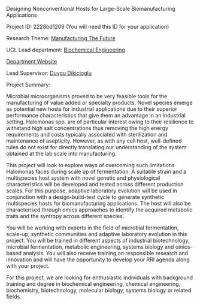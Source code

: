 Designing Nonconventional Hosts for Large-Scale Biomanufacturing Applications

Project ID: 2228bd1209
(You will need this ID for your application)

Research Theme: [Manufacturing The Future](../themes/manufacturing-the-future.md)

UCL Lead department: [Biochemical Engineering](../departments/biochemical-engineering.md)

[Department Website](https://www.ucl.ac.uk/biochemical-engineering)

Lead Supervisor: [Duygu Dikicioglu](https://iris.ucl.ac.uk/iris/browse/profile?upi=DDIKI78)

Project Summary:

Microbial microorganisms proved to be very feasible tools for the manufacturing of value added or specialty products. Novel species emerge as potential new hosts for industrial applications due to their superior performance characteristics that give them an advantage in an industrial setting. Halomonas spp. are of particular interest owing to their resilience to withstand high salt concentrations thus removing the high energy requirements and costs typically associated with sterilization and maintenance of asepticity. However, as with any cell host, well-defined rules do not exist for directly translating our understanding of the system obtained at the lab scale into manufacturing. 
 
 This project will look to explore ways of overcoming such limitations Halomonas faces during scale up of fermentation. A suitable strain and a multispecies host system with novel genetic and physiological characteristics will be developed and tested across different production scales. For this purpose, adaptive laboratory evolution will be used in conjunction with a design-build-test cycle to generate synthetic multispecies hosts for biomanufacturing applications. The host will also be characterised through omics approaches to identify the acquired metabolic traits and the syntropy across different species. 
 
 You will be working with experts in the field of microbial fermentation, scale-up, synthetic communities and adaptive laboratory evolution in this project. You will be trained in different aspects of industrial biotechnology, microbial fermentation, metabolic engineering, systems biology and omics-based analysis. You will also receive training on responsible research and innovation and will have the opportunity to develop your RRI agenda along with your project. 
 
 For this project, we are looking for enthusiastic individuals with background training and degree in biochemical engineering, chemical engineering, biochemistry, biotechnology, molecular biology, systems biology or related fields.